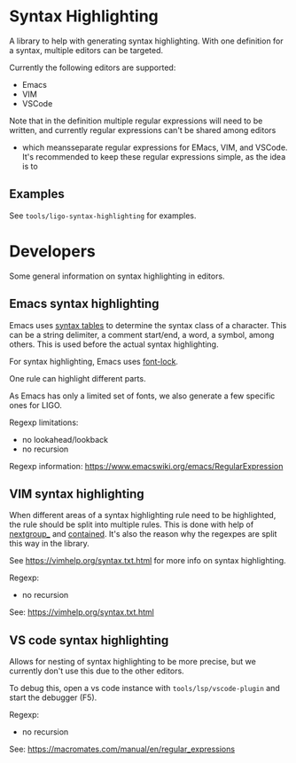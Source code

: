 Syntax Highlighting
===
A library to help with generating syntax highlighting. With one definition for 
a syntax, multiple editors can be targeted.

Currently the following editors are supported:
- Emacs
- VIM
- VSCode

Note that in the definition multiple regular expressions will need to be 
written, and currently regular expressions can't be shared among editors 
- which meansseparate regular expressions for EMacs, VIM, and VSCode. It's 
recommended to keep these regular expressions simple, as the idea is to 

Examples
---
See `tools/ligo-syntax-highlighting` for examples.

Developers
===
Some general information on syntax highlighting in editors.

Emacs syntax highlighting
---
Emacs uses [syntax tables](https://www.emacswiki.org/emacs/EmacsSyntaxTable) 
to determine the syntax class of a character. This can be a string delimiter, 
a comment start/end, a word, a symbol, among others. This is used before the 
actual syntax highlighting. 

For syntax highlighting, Emacs uses [font-lock](https://www.gnu.org/software/emacs/manual/html_node/elisp/Font-Lock-Basics.html). 

One rule can highlight different parts.

As Emacs has only a limited set of fonts, we also generate a few specific ones
for LIGO. 

Regexp limitations:
 - no lookahead/lookback
 - no recursion

Regexp information: https://www.emacswiki.org/emacs/RegularExpression

VIM syntax highlighting 
---
When different areas of a syntax highlighting rule need to be highlighted, 
the rule should be split into multiple rules. This is done with help of [nextgroup_](https://vimhelp.org/syntax.txt.html#%3Asyn-nextgroup) and [contained](https://vimhelp.org/syntax.txt.html#%3Asyn-contained). It's also the reason why the regexpes are split this way in the library.

See https://vimhelp.org/syntax.txt.html for more info on syntax highlighting.

Regexp:
- no recursion

See: https://vimhelp.org/syntax.txt.html

VS code syntax highlighting
---
Allows for nesting of syntax highlighting to be more precise, but we currently
don't use this due to the other editors.

To debug this, open a vs code instance with `tools/lsp/vscode-plugin` and start 
the debugger (F5).  

Regexp: 
- no recursion

See: https://macromates.com/manual/en/regular_expressions